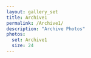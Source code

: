 ```yaml
---
layout: gallery_set
title: Archive1
permalink: /Archive1/
description: "Archive Photos"
photos:
  set: Archive1
  size: 24
---
```

